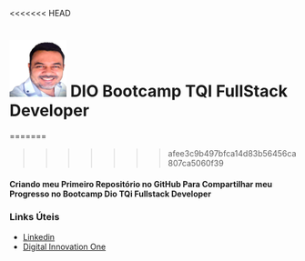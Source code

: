 <<<<<<< HEAD
# <img src="/images/avatar1.png" width="100" height="100"> DIO Bootcamp TQI FullStack Developer  
=======
>>>>>>> afee3c9b497bfca14d83b56456ca807ca5060f39
#### Criando meu Primeiro Repositório no GitHub Para Compartilhar meu Progresso no Bootcamp Dio TQi Fullstack Developer

### Links Úteis
- [Linkedin](https://www.linkedin.com/in/williandevcon/)
- [Digital Innovation One](https://web.dio.me)
